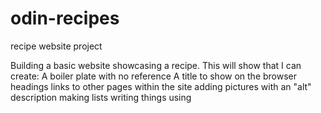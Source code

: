 # odin-recipes
recipe website project

Building a basic website showcasing a recipe.
This will show that I can create:
				A boiler plate with no reference
				A title to show on the browser
				headings
				links to other pages within the site
				adding pictures with an "alt" description
				making lists
				writing things using <p>
				
				
